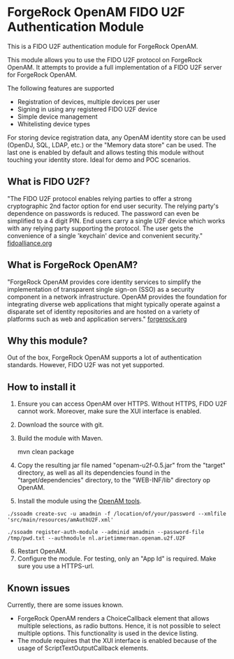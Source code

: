 
# ForgeRock OpenAM FIDO U2F Authentication Module

This is a FIDO U2F authentication module for ForgeRock OpenAM.

This module allows you to use the FIDO U2F protocol on ForgeRock OpenAM.
It attempts to provide a full implementation of a FIDO U2F server for ForgeRock OpenAM.

The following features are supported

* Registration of devices, multiple devices per user
* Signing in using any registered FIDO U2F device
* Simple device management
* Whitelisting device types

For storing device registration data, any OpenAM identity store can be used (OpenDJ, SQL, LDAP, etc.) or the "Memory data store" can be used. The last one is enabled by default and allows testing this module without touching your identity store. Ideal for demo and POC scenarios.   

## What is FIDO U2F? 
> 
"The FIDO U2F protocol enables relying parties to offer a strong cryptographic 2nd factor option for end user security. The relying party's dependence on passwords is reduced. The password can even be simplified to a 4 digit PIN. End users carry a single U2F device which works with any relying party supporting the protocol. The user gets the convenience of a single 'keychain' device and convenient security."
[fidoalliance.org](https://fidoalliance.org "")

## What is ForgeRock OpenAM?
> 
"ForgeRock OpenAM provides core identity services to simplify the implementation of transparent single sign-on (SSO) as a security component in a network infrastructure. OpenAM provides the foundation for integrating diverse web applications that might typically operate against a disparate set of identity repositories and are hosted on a variety of platforms such as web and application servers."
[forgerock.org](https://forgerock.org "")

## Why this module?

Out of the box, ForgeRock OpenAM supports a lot of authentication standards. However, FIDO U2F was not yet supported.

## How to install it

1.  Ensure you can access OpenAM over HTTPS. Without HTTPS, FIDO U2F cannot work. Moreover, make sure the XUI interface is enabled.
2.  Download the source with git.
3.  Build the module with Maven.

    mvn clean package

4.  Copy the resulting jar file named "openam-u2f-0.5.jar" from the "target" directory, as well as all its dependencies found in the "target/dependencies" directory, to the "WEB-INF/lib" directory op OpenAM.
5.   Install the module using the [OpenAM tools](https://backstage.forgerock.com/#!/docs/openam/12.0.0/install-guide/chap-install-tools "OpenAM tools").
	
	./ssoadm create-svc -u amadmin -f /location/of/your/password --xmlfile 'src/main/resources/amAuthU2F.xml'

	./ssoadm register-auth-module --adminid amadmin --password-file /tmp/pwd.txt --authmodule nl.arietimmerman.openam.u2f.U2F
	
6. Restart OpenAM.
7. Configure the module. For testing, only an "App Id" is required. Make sure you use a HTTPS-url.	

## Known issues

Currently, there are some issues known.

*   ForgeRock OpenAM renders a ChoiceCallback element that allows multiple selections, as radio buttons. Hence, it is not possible to select multiple options. This functionality is used in the device listing.
*   The module requires that the XUI interface is enabled because of the usage of ScriptTextOutputCallback elements.

